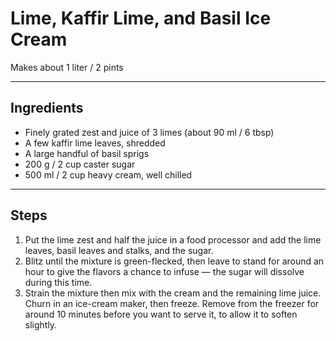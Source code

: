 # Lime, Kaffir Lime, and Basil Ice Cream

Makes about 1 liter / 2 pints

---

## Ingredients

* Finely grated zest and juice of 3 limes (about 90 ml / 6 tbsp)
* A few kaffir lime leaves, shredded
* A large handful of basil sprigs
* 200 g / 2 cup caster sugar
* 500 ml / 2 cup heavy cream, well chilled

---

## Steps

1.  Put the lime zest and half the juice in a food processor and add the lime leaves, basil leaves and stalks, and the sugar.
2.  Blitz until the mixture is green-flecked, then leave to stand for around an hour to give the flavors a chance to infuse — the sugar will dissolve during this time.
3.  Strain the mixture then mix with the cream and the remaining lime juice. Churn in an ice-cream maker, then freeze. Remove from the freezer for around 10 minutes before you want to serve it, to allow it to soften slightly.